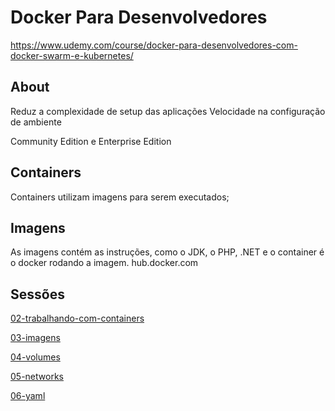 # Docker Para Desenvolvedores

https://www.udemy.com/course/docker-para-desenvolvedores-com-docker-swarm-e-kubernetes/

## About

Reduz a complexidade de setup das aplicações
Velocidade na configuração de ambiente

Community Edition e Enterprise Edition

## Containers

Containers utilizam imagens para serem executados;

## Imagens

As imagens contém as instruções, como o JDK, o PHP, .NET e o container é o docker rodando a imagem.
hub.docker.com

## Sessões

[02-trabalhando-com-containers](02-containers.md)

[03-imagens](03-images.md)

[04-volumes](04-volumes.md)

[05-networks](05-networks.md)

[06-yaml](06-yaml.md)
